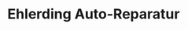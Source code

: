 ---
title: "Ehlerding Auto-Reparatur"
url: /petershagen/ehlerding-auto-reparatur/
shop: Autowerkstatt
---